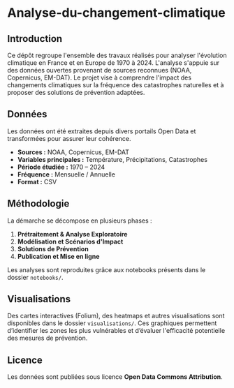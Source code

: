 # Analyse-du-changement-climatique
## Introduction
Ce dépôt regroupe l'ensemble des travaux réalisés pour analyser l'évolution climatique en France et en Europe de 1970 à 2024. L'analyse s'appuie sur des données ouvertes provenant de sources reconnues (NOAA, Copernicus, EM-DAT). Le projet vise à comprendre l'impact des changements climatiques sur la fréquence des catastrophes naturelles et à proposer des solutions de prévention adaptées.

## Données
Les données ont été extraites depuis divers portails Open Data et transformées pour assurer leur cohérence. 
- **Sources :** NOAA, Copernicus, EM-DAT
- **Variables principales :** Température, Précipitations, Catastrophes
- **Période étudiée :** 1970 – 2024
- **Fréquence :** Mensuelle / Annuelle
- **Format :** CSV

## Méthodologie
La démarche se décompose en plusieurs phases :
1. **Prétraitement & Analyse Exploratoire**
2. **Modélisation et Scénarios d'Impact**
3. **Solutions de Prévention**
4. **Publication et Mise en ligne**

Les analyses sont reproduites grâce aux notebooks présents dans le dossier `notebooks/`.

## Visualisations
Des cartes interactives (Folium), des heatmaps et autres visualisations sont disponibles dans le dossier `visualisations/`. Ces graphiques permettent d’identifier les zones les plus vulnérables et d’évaluer l'efficacité potentielle des mesures de prévention.

## Licence
Les données sont publiées sous licence **Open Data Commons Attribution**.
